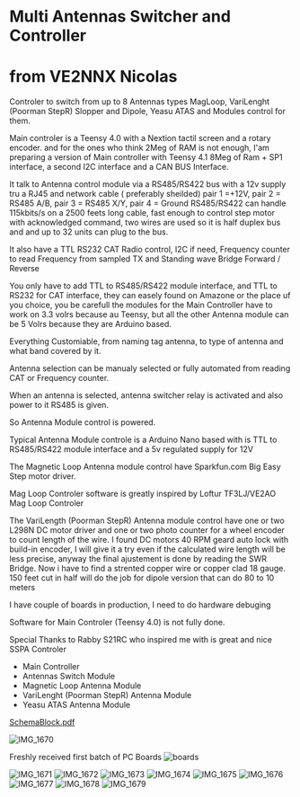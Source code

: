 # Multi Antennas Switcher and Controller
# from VE2NNX Nicolas
 Controler to switch from up to 8 Antennas types MagLoop, VariLenght (Poorman StepR) Slopper and Dipole, Yeasu ATAS and Modules control for them.
 
 Main controler is a Teensy 4.0 with a Nextion tactil screen and a rotary encoder. and for the ones who think 2Meg of RAM is not enough, I'am preparing a version of Main controller with Teensy 4.1 8Meg of Ram + SP1 interface, a second I2C interface and a CAN BUS Interface.
 
 It talk to Antenna control module via a RS485/RS422 bus with a 12v supply tru a RJ45 and network cable ( preferably sheilded) pair 1 =+12V, pair 2 = RS485 A/B, pair 3 = RS485 X/Y, pair 4 = Ground
 RS485/RS422 can handle 115kbits/s on a 2500 feets long cable, fast enough to control step motor with acknowledged command, two wires are used so it is half duplex bus and and up to 32 units can plug to the bus.
 
 It also have a TTL RS232 CAT Radio control, I2C if need, Frequency counter to read Frequency from sampled TX and Standing wave Bridge Forward / Reverse

 You only have to add TTL to RS485/RS422 module interface, and TTL to RS232 for CAT interface, they can easely found on Amazone or the place uf you choice, you be carefull the modules for the Main Controller have to work on 3.3 volrs because au Teensy, but all the other Antenna module can be 5 Volrs because they are Arduino based.
 
 Everything Customiable, from naming tag antenna, to type of antenna and what band covered by it.
 
 Antenna selection can be manualy selected or fully automated from reading CAT or Frequency counter.
 
 When an antenna is selected, antenna switcher relay is activated and also power to it RS485 is given.
 
 So Antenna Module control is powered.
 
 Typical Antenna Module controle is a Arduino Nano based with is TTL to RS485/RS422 module interface and a 5v regulated supply for 12V
 
 The Magnetic Loop Antenna module control have Sparkfun.com Big Easy Step motor driver.
 
 Mag Loop Controler software is greatly inspired by Loftur TF3LJ/VE2AO Mag Loop Controler
 
 The VariLength (Poorman StepR) Antenna module control have one or two L298N DC motor driver and one or two photo counter for a wheel encoder to count length of the wire. I found DC motors 40 RPM geard auto lock with build-in encoder, I will give it a try even if the calculated wire length will be less precise, anyway the final ajustement is done by reading the SWR Bridge. Now i have to find a strented copper wire or copper clad 18 gauge. 150 feet cut in half will do the job for dipole version that can do 80 to 10 meters

 I have couple of boards in production, I need to do hardware debuging
 
 Software for Main Controler (Teensy 4.0) is not fully done.

 Special Thanks to Rabby S21RC who inspired me with is great and nice SSPA Controler 

- Main Controller
- Antennas Switch Module
- Magnetic Loop Antenna Module
- VariLenght (Poorman StepR) Antenna Module
- Yeasu ATAS Antenna Module

[SchemaBlock.pdf](https://github.com/user-attachments/files/16738437/SchemaBlock.pdf)

![IMG_1670](https://github.com/user-attachments/assets/ba0e0b99-8176-4418-924c-b44c9a60dfff)

Freshly received first batch of PC Boards
![boards](https://github.com/user-attachments/assets/047b2efb-7851-4c70-b0bb-6f45c0f8b9bf)

![IMG_1671](https://github.com/user-attachments/assets/f32b2e2c-bac4-4b84-9242-889db57d662e)
![IMG_1672](https://github.com/user-attachments/assets/ab00cb9b-be40-42ff-91cd-fd59ae25800f)
![IMG_1673](https://github.com/user-attachments/assets/bdf118b8-10fb-4b7e-b318-145de197d539)
![IMG_1674](https://github.com/user-attachments/assets/f4ed7f05-7ae7-4d0c-b06a-bbcf22fa88ec)
![IMG_1675](https://github.com/user-attachments/assets/5a2f8ea2-6b22-4241-8a90-53570e8b02f5)
![IMG_1676](https://github.com/user-attachments/assets/4e4f5b1a-e65d-42c2-b409-29b523ac0b5b)
![IMG_1677](https://github.com/user-attachments/assets/7c1a802e-daa8-4a03-9cf5-1ad404de5a8a)
![IMG_1678](https://github.com/user-attachments/assets/72f70a29-1c91-4386-9ae1-99d5d4427dd5)
![IMG_1679](https://github.com/user-attachments/assets/20f589e6-5a96-43a7-90fc-2ae5a14c80b4)


